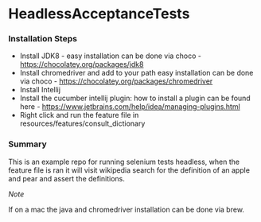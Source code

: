 # HeadlessAcceptanceTests

### Installation Steps

* Install JDK8 - easy installation can be done via choco - https://chocolatey.org/packages/jdk8
* Install chromedriver and add to your path easy installation can be done via choco - https://chocolatey.org/packages/chromedriver
* Install Intellij
* Install the cucumber intellij plugin: how to install a plugin can be found here - https://www.jetbrains.com/help/idea/managing-plugins.html
* Right click and run the feature file in resources/features/consult_dictionary

### Summary

This is an example repo for running selenium tests headless, when the feature file is ran it will visit wikipedia search for the definition of an apple and pear and assert the definitions.

*Note*

If on a mac the java and chromedriver installation can be done via brew.